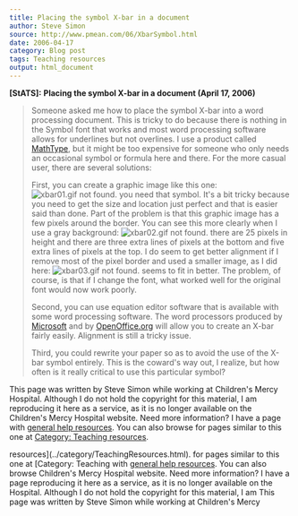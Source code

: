 ```yaml
---
title: Placing the symbol X-bar in a document
author: Steve Simon
source: http://www.pmean.com/06/XbarSymbol.html
date: 2006-04-17
category: Blog post
tags: Teaching resources
output: html_document
---
```

**[StATS]:** **Placing the symbol X-bar in a
document (April 17, 2006)**

> Someone asked me how to place the symbol X-bar into a word processing
> document. This is tricky to do because there is nothing in the Symbol
> font that works and most word processing software allows for
> underlines but not overlines. I use a product called
> [MathType](http://www.dessci.com/en/products/mathtype/), but it might
> be too expensive for someone who only needs an occasional symbol or
> formula here and there. For the more casual user, there are several
> solutions:
>
> First, you can create a graphic image like this one:
![xbar01.gif not found.](../../../web/images/06/XbarSymbol01.png)
> you need that symbol. It\'s a bit tricky because you need to get the
> size and location just perfect and that is easier said than done. Part
> of the problem is that this graphic image has a few pixels around the
> border. You can see this more clearly when I use a gray background:
![xbar02.gif not found.](../../../web/images/06/XbarSymbol02.png)
> there are 25 pixels in height and there are three extra lines of
> pixels at the bottom and five extra lines of pixels at the top. I do
> seem to get better alignment if I remove most of the pixel border and
> used a smaller image, as I did here:
![xbar03.gif not found.](../../../web/images/06/XbarSymbol03.png)
> seems to fit in better. The problem, of course, is that if I change
> the font, what worked well for the original font would now work
> poorly.
>
> Second, you can use equation editor software that is available with
> some word processing software. The word processors produced by
> [Microsoft](http://office.microsoft.com/en-us/default.aspx) and by
> [OpenOffice.org](http://www.openoffice.org/) will allow you to create
> an X-bar fairly easily. Alignment is still a tricky issue.
>
> Third, you could rewrite your paper so as to avoid the use of the
> X-bar symbol entirely. This is the coward\'s way out, I realize, but
> how often is it really critical to use this particular symbol?

This page was written by Steve Simon while working at Children\'s Mercy
Hospital. Although I do not hold the copyright for this material, I am
reproducing it here as a service, as it is no longer available on the
Children\'s Mercy Hospital website. Need more information? I have a page
with [general help resources](../GeneralHelp.html). You can also browse
for pages similar to this one at [Category: Teaching
resources](../category/TeachingResources.html).
<!---More--->
resources](../category/TeachingResources.html).
for pages similar to this one at [Category: Teaching
with [general help resources](../GeneralHelp.html). You can also browse
Children\'s Mercy Hospital website. Need more information? I have a page
reproducing it here as a service, as it is no longer available on the
Hospital. Although I do not hold the copyright for this material, I am
This page was written by Steve Simon while working at Children\'s Mercy

<!---Do not use
**[StATS]:** **Placing the symbol X-bar in a
This page was written by Steve Simon while working at Children\'s Mercy
Hospital. Although I do not hold the copyright for this material, I am
reproducing it here as a service, as it is no longer available on the
Children\'s Mercy Hospital website. Need more information? I have a page
with [general help resources](../GeneralHelp.html). You can also browse
for pages similar to this one at [Category: Teaching
resources](../category/TeachingResources.html).
--->

